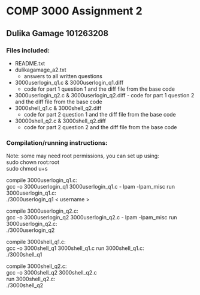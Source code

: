# COMP 3000 Assignment 2
## Dulika Gamage 101263208

### Files included:
- README.txt
- dulikagamage_a2.txt
	- answers to all written questions
- 3000userlogin_q1.c & 3000userlogin_q1.diff
	- code for part 1 question 1 and the diff file from the base code
- 3000userlogin_q2.c & 3000userlogin_q2.diff
        - code for part 1 question 2 and the diff file from the base code
- 3000shell_q1.c & 3000shell_q2.diff
	- code for part 2 question 1 and the diff file from the base code
- 30000shell_q2.c & 3000shell_q2.diff
	- code for part 2 question 2 and the diff file from the base code

### Compilation/running instructions:
Note: some may need root permissions, you can set up using: <br />
sudo chown root:root <executable> <br />
sudo chmod u+s <executable> <br />

compile 3000userlogin_q1.c:<br />
	gcc -o 3000userlogin_q1 3000userlogin_q1.c - lpam -lpam_misc
run 3000userlogin_q1.c:<br />
	./3000userlogin_q1 < username >

compile 3000userlogin_q2.c:<br />
        gcc -o 3000userlogin_q2 3000userlogin_q2.c - lpam -lpam_misc
run 3000userlogin_q2.c:<br />
        ./3000userlogin_q2 <username>

compile 3000shell_q1.c:<br />
        gcc -o 3000shell_q1 3000shell_q1.c
run 3000shell_q1.c:<br />
        ./3000shell_q1

compile 3000shell_q2.c:<br />
        gcc -o 3000shell_q2 3000shell_q2.c                  
run 3000shell_q2.c:<br />
        ./3000shell_q2
